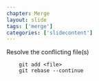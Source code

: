 ```yaml
---
chapter: Merge
layout: slide
tags: ['merge']
categories: ['slidecontent']
---
```


Resolve the conflicting file(s)

		git add <file>
		git rebase --continue